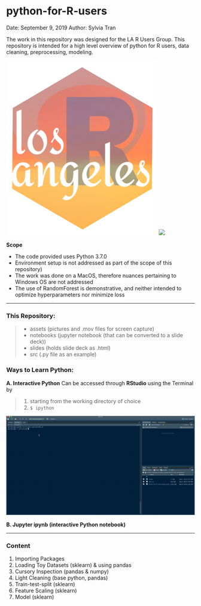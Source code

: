 # python-for-R-users
Date: September 9, 2019
Author: Sylvia Tran

The work in this repository was designed for the LA R Users Group. 
This repository is intended for a high level overview of python for R users, data cleaning, preprocessing, modeling. 

![](https://github.com/laRusers/logos/blob/master/larusers_hex_general.png?raw=true) ![](https://miro.medium.com/max/538/1*3rikDRz9MtRrLqBIT3I-rQ.jpeg)

**Scope**
- The code provided uses Python 3.7.0
- Environment setup is not addressed as part of the scope of this repository)
- The work was done on a MacOS, therefore nuances pertaining to Windows OS are not addressed
- The use of RandomForest is demonstrative, and neither intended to optimize hyperparameters nor minimize loss

______________________________________________________________________________________________________________________________

### This Repository:
> * assets (pictures and .mov files for screen capture)
> * notebooks (jupyter notebook (that can be converted to a slide deck))
> * slides (holds slide deck as .html)
> * src (.py file as an example)

### Ways to Learn Python: 
**A. Interactive Python**
Can be accessed through **RStudio** using the Terminal by 
> 1. starting from the working directory of choice 
> 2. `$ ipython`

![](https://github.com/godsylla/python-for-R-users/blob/master/assets/python-for-R-users-screencapture.2019-09-08%2015_25_32.gif?raw=true)

**B. Jupyter ipynb (interactive Python notebook)**

______________________________________________________________________________________________________________________________

### Content
1. Importing Packages
2. Loading Toy Datasets (sklearn) & using pandas
3. Cursory Inspection (pandas & numpy)
4. Light Cleaning (base python, pandas)
5. Train-test-split (sklearn)
6. Feature Scaling (sklearn)
7. Model (sklearn)
